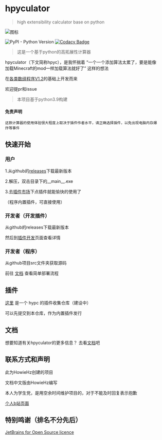 # hpyculator

 >high extensibility calculator base on python

![图标](ico.ico "随手画")

![PyPI - Python Version](https://img.shields.io/pypi/pyversions/hpyculator)
[![Codacy Badge](https://app.codacy.com/project/badge/Grade/48247dc302b44b1ebe1ca6635a7a0588)](https://www.codacy.com/gh/HowieHz/hpyculator/dashboard?utm_source=github.com&amp;utm_medium=referral&amp;utm_content=HowieHz/hpyculator&amp;utm_campaign=Badge_Grade)

>这是一个基于python的高拓展性计算器

hpyculator（下文简称hpyc），是我怀揣着 “一个一个添加算法太累了，要是能像加载Minecraft的mod一样加载算法就好了” 这样的想法

在[各类数组程序V1.2](https://www.bilibili.com/video/BV18p4y1h7bQ)的基础上开发而来

欢迎提pr和issue
  
>本项目基于python3.9构建
  
#### 免责声明

    这款计算器的使用体验很大程度上取决于插件作者水平，请正确选择插件，以免出现电脑内存爆炸等事件

## 快速开始

### 用户

1.从github的[releases](https://github.com/HowieHz/hpyculator/releases)下载最新版本

2.解压，双击目录下的__main__.exe

3.去[插件市场](https://github.com/HowieHz/hpyculatorPluginCatalogue)下点插件就能愉快的使用了

（程序内置插件，可直接使用）

### 开发者（开发插件）

从github的releases下载最新版本

然后到[插件开发](https://hpyculator.readthedocs.io/zh_CN/latest/plugin_dev/index.html)页面查看详情

### 开发者（程序）

从github项目src文件夹获取源码

前往 [文档](https://hpyculator.readthedocs.io/zh_CN/latest/quick_start.html#id9) 查看简单部署流程

## 插件

[这里](https://github.com/HowieHz/PluginCatalogue) 是一个 hypc 的插件收集仓库（建设中）

可以先提交到本仓库，作为内置插件发行

## 文档

想要知道有关hpyculator的更多信息？ 去看[文档](https://hpyculator.readthedocs.io/)吧

## 联系方式和声明

此为HowieHz创建的项目

文档中文版由HowieHz编写

本人为学生党，是用空余时间维护项目的，对于不能及时回复表示抱歉

[个人b站页面](https://space.bilibili.com/176670190)

## 特别鸣谢（排名不分先后）

[JetBrains for Open Source licence](https://www.jetbrains.com/zh-cn/community/opensource/#support)
